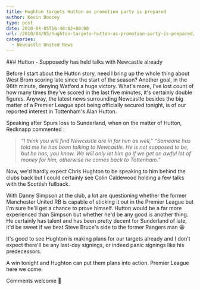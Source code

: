 ```yaml
---
title: Hughton targets Hutton as promotion party is prepared
author: Kevin Doocey
type: post
date: 2010-04-05T16:48:02+00:00
url: /2010/04/05/hughton-targets-hutton-as-promotion-party-is-prepared/
categories:
  - Newcastle United News
---
```


### Hutton - Supposedly has held talks with Newcastle already

Before I start about the Hutton story, need I bring up the whole thing about West Brom scoring late since the start of the season? Another goal, in the 96th minute, denying Watford a huge victory. What's more, I've lost count of how many times they've scored in the last five minutes, it's certainly double figures. Anyway, the latest news surrounding Newcastle besides the big matter of a Premier League spot being officially secured tonight, is of our reported interest in Tottenham's Alan Hutton.

Speaking after Spurs loss to Sunderland, when on the matter of Hutton, Redknapp commented :

> _“I think you will find Newcastle are in for him as well,” “Someone has told me he has been talking to Newcastle. He is not supposed to be, but he has, you know. We will only let him go if we get an awful lot of money for him, otherwise he comes back to Tottenham.”_

Now, we'd hardly expect Chris Hughton to be speaking to him behind the clubs back but I could certainly see Colin Caldewood holding a few talks with the Scottish fullback.

With Danny Simpson at the club, a lot are questioning whether the former Manchester United RB is capable of sticking it out in the Premier League but I'm sure he'll get a chance to prove himself. Hutton would be a far more experienced than Simpson but whether he'd be any good is another thing. He certainly has talent and has been pretty decent for Sunderland of late, it'd be sweet if we beat Steve Bruce's side to the former Rangers man 😀

It's good to see Hughton is making plans for our targets already and I don't expect there'll be any last-day signings, or indeed panic signings like his predecessors.

A win tonight and Hughton can put them plans into action. Premier League here we come.

Comments welcome 🙂
